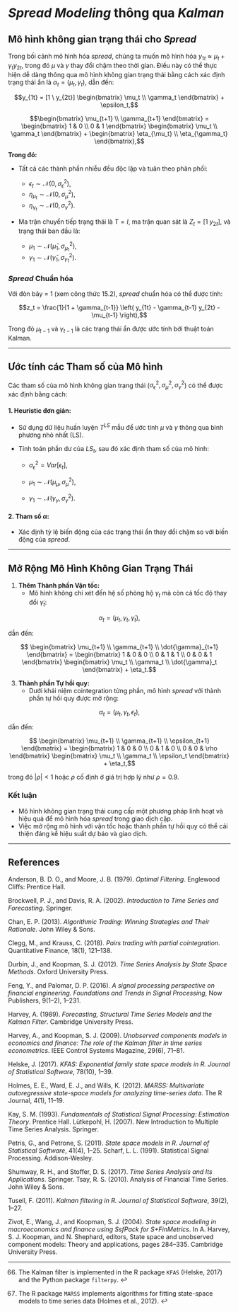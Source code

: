 
# *Spread Modeling* thông qua *Kalman*
## Mô hình không gian trạng thái cho *Spread*

Trong bối cảnh mô hình hóa *spread*, chúng ta muốn mô hình hóa $y_{1t} \approx \mu_t + \gamma_t y_{2t}$, trong đó $\mu$ và $\gamma$ thay đổi chậm theo thời gian. Điều này có thể thực hiện dễ dàng thông qua mô hình không gian trạng thái bằng cách xác định trạng thái ẩn là $\alpha_t = (\mu_t, \gamma_t)$, dẫn đến:

```math
y_{1t} = [1 \ y_{2t}] 
\begin{bmatrix}
\mu_t \\
\gamma_t
\end{bmatrix} 
+ \epsilon_t,
```

```math
\begin{bmatrix}
\mu_{t+1} \\
\gamma_{t+1}
\end{bmatrix} 
= 
\begin{bmatrix}
1 & 0 \\
0 & 1
\end{bmatrix}
\begin{bmatrix}
\mu_t \\
\gamma_t
\end{bmatrix} 
+ 
\begin{bmatrix}
\eta_{\mu_t} \\
\eta_{\gamma_t}
\end{bmatrix},
```

**Trong đó:**
- Tất cả các thành phần nhiễu đều độc lập và tuân theo phân phối:
  - $\epsilon_t \sim \mathcal{N}(0, \sigma_\epsilon^2),$
  - $\eta_{\mu_t} \sim \mathcal{N}(0, \sigma_\mu^2),$
  - $\eta_{\gamma_t} \sim \mathcal{N}(0, \sigma_\gamma^2).$

- Ma trận chuyển tiếp trạng thái là $T = I$, ma trận quan sát là $Z_t = [1 \ y_{2t}]$, và trạng thái ban đầu là:
  - $\mu_1 \sim \mathcal{N}(\bar{\mu}_ 1, \sigma_{\mu_1}^2),$
  - $\gamma_1 \sim \mathcal{N}(\bar{\gamma}_ 1, \sigma_{\gamma_1}^2)$.

### *Spread* Chuẩn hóa
Với đòn bảy = 1 (xem công thức 15.2), *spread* chuẩn hóa có thể được tính:

$$z_t = \frac{1}{1 + \gamma_{t-1}} \left( y_{1t} - \gamma_{t-1} y_{2t} - \mu_{t-1} \right),$$

Trong đó $\mu_{t-1}$ và $\gamma_{t-1}$ là các trạng thái ẩn được ước tính bởi thuật toán Kalman.

---

## Ước tính các Tham số của Mô hình
Các tham số của mô hình không gian trạng thái ($\sigma_\epsilon^2, \sigma_\mu^2, \sigma_\gamma^2$) có thể được xác định bằng cách:

#### 1. Heuristic đơn giản:
- Sử dụng dữ liệu huấn luyện $T^{LS}$ mẫu để ước tính $\mu$ và $\gamma$ thông qua bình phương nhỏ nhất (LS).
- Tính toán phần dư của $LS_t$, sau đó xác định tham số của mô hình:

   - $\sigma_\epsilon^2 = Var[ \epsilon_t ],$

   - $\mu_1 \sim \mathcal{N}(\mu_{\mu}, \sigma_{\mu}^2),$

   - $\gamma_1 \sim \mathcal{N}(\gamma_{\gamma}, \sigma_{\gamma}^2).$

#### 2. Tham số $\alpha$:
- Xác định tỷ lệ biến động của các trạng thái ẩn thay đổi chậm so với biến động của *spread*.

---

## Mở Rộng Mô Hình Không Gian Trạng Thái
1. **Thêm Thành phần Vận tốc:**
   - Mô hình không chỉ xét đến hệ số phòng hộ $\gamma_t$ mà còn cả tốc độ thay đổi $\dot{\gamma}_t$:
   
$$\alpha_t = (\mu_t, \gamma_t, \dot{\gamma}_t),$$

dẫn đến:

```math
     \begin{bmatrix}
     \mu_{t+1} \\
     \gamma_{t+1} \\
     \dot{\gamma}_{t+1}
     \end{bmatrix}
     =
     \begin{bmatrix}
     1 & 0 & 0 \\
     0 & 1 & 1 \\
     0 & 0 & 1
     \end{bmatrix}
     \begin{bmatrix}
     \mu_t \\
     \gamma_t \\
     \dot{\gamma}_t
     \end{bmatrix}
     +
     \eta_t.
```

3. **Thành phần Tự hồi quy:**
   - Dưới khái niệm cointegration từng phần, mô hình *spread* với thành phần tự hồi quy được mở rộng:

$$\alpha_t = (\mu_t, \gamma_t, \epsilon_t),$$

dẫn đến:

```math
     \begin{bmatrix}
     \mu_{t+1} \\
     \gamma_{t+1} \\
     \epsilon_{t+1}
     \end{bmatrix}
     =
     \begin{bmatrix}
     1 & 0 & 0 \\
     0 & 1 & 0 \\
     0 & 0 & \rho
     \end{bmatrix}
     \begin{bmatrix}
     \mu_t \\
     \gamma_t \\
     \epsilon_t
     \end{bmatrix}
     +
     \eta_t,
```

trong đó $|\rho| < 1$ hoặc $\rho$ cố định ở giá trị hợp lý như $\rho = 0.9$.

### Kết luận
- Mô hình không gian trạng thái cung cấp một phương pháp linh hoạt và hiệu quả để mô hình hóa *spread* trong giao dịch cặp.
- Việc mở rộng mô hình với vận tốc hoặc thành phần tự hồi quy có thể cải thiện đáng kể hiệu suất dự báo và giao dịch.

---

## References
Anderson, B. D. O., and Moore, J. B. (1979). *Optimal Filtering*. Englewood Cliffs: Prentice Hall.

Brockwell, P. J., and Davis, R. A. (2002). *Introduction to Time Series and Forecasting*. Springer.

Chan, E. P. (2013). *Algorithmic Trading: Winning Strategies and Their Rationale*. John Wiley & Sons.

Clegg, M., and Krauss, C. (2018). *Pairs trading with partial cointegration*. Quantitative Finance, 18(1), 121–138.

Durbin, J., and Koopman, S. J. (2012). *Time Series Analysis by State Space Methods*. Oxford University Press.

Feng, Y., and Palomar, D. P. (2016). *A signal processing perspective on financial engineering. Foundations and Trends in Signal Processing*, Now Publishers, 9(1–2), 1–231.

Harvey, A. (1989). *Forecasting, Structural Time Series Models and the Kalman Filter*. Cambridge University Press.

Harvey, A., and Koopman, S. J. (2009). *Unobserved components models in economics and finance: The role of the Kalman filter in time series econometrics*. IEEE Control Systems Magazine, 29(6), 71–81.

Helske, J. (2017). *KFAS: Exponential family state space models in R. Journal of Statistical Software*, 78(10), 1–39.

Holmes, E. E., Ward, E. J., and Wills, K. (2012). *MARSS: Multivariate autoregressive state-space models for analyzing time-series data*. The R Journal, 4(1), 11–19.

Kay, S. M. (1993). *Fundamentals of Statistical Signal Processing: Estimation Theory*. Prentice Hall.
Lütkepohl, H. (2007). New Introduction to Multiple Time Series Analysis. Springer.

Petris, G., and Petrone, S. (2011). *State space models in R. Journal of Statistical Software*, 41(4), 1–25.
Scharf, L. L. (1991). Statistical Signal Processing. Addison-Wesley.

Shumway, R. H., and Stoffer, D. S. (2017). *Time Series Analysis and Its Applications*. Springer.
Tsay, R. S. (2010). Analysis of Financial Time Series. John Wiley & Sons.

Tusell, F. (2011). *Kalman filtering in R. Journal of Statistical Software*, 39(2), 1–27.

Zivot, E., Wang, J., and Koopman, S. J. (2004). *State space modeling in macroeconomics and finance using SsfPack for S+FinMetrics*. In A. Harvey, S. J. Koopman, and N. Shephard, editors, State space and unobserved component models: Theory and applications, pages 284–335. Cambridge University Press.

---

66. The Kalman filter is implemented in the R package `KFAS` (Helske, 2017) and the Python package `filterpy`. ↩︎

67. The R package `MARSS` implements algorithms for fitting state-space models to time series data (Holmes et al., 2012). ↩︎

